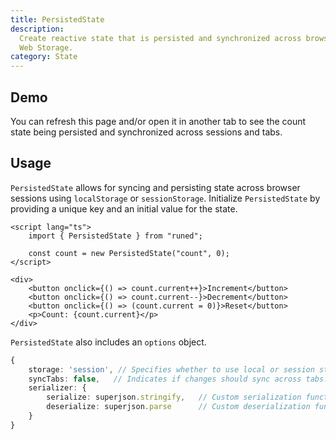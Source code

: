 ```yaml
---
title: PersistedState
description:
  Create reactive state that is persisted and synchronized across browser sessions and tabs using
  Web Storage.
category: State
---
```


<script>
import Demo from '$lib/components/demos/persisted-state.svelte';
import { Callout } from '@svecodocs/kit'
</script>

## Demo

<Demo />
<Callout>
	You can refresh this page and/or open it in another tab to see the count state being persisted
	and synchronized across sessions and tabs.
</Callout>

## Usage

`PersistedState` allows for syncing and persisting state across browser sessions using
`localStorage` or `sessionStorage`. Initialize `PersistedState` by providing a unique key and an
initial value for the state.

```svelte
<script lang="ts">
	import { PersistedState } from "runed";

	const count = new PersistedState("count", 0);
</script>

<div>
	<button onclick={() => count.current++}>Increment</button>
	<button onclick={() => count.current--}>Decrement</button>
	<button onclick={() => (count.current = 0)}>Reset</button>
	<p>Count: {count.current}</p>
</div>
```

`PersistedState` also includes an `options` object.

```ts
{
	storage: 'session', // Specifies whether to use local or session storage. Default is 'local'.
	syncTabs: false,   // Indicates if changes should sync across tabs. Default is true.
	serializer: {
		serialize: superjson.stringify,   // Custom serialization function. Default is JSON.stringify.
		deserialize: superjson.parse      // Custom deserialization function. Default is JSON.parse.
	}
}
```
